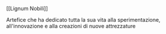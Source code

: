 [[Lignum Nobili]]

Artefice che ha dedicato tutta la sua vita alla sperimentazione, all'innovazione e alla creazioni di nuove attrezzature